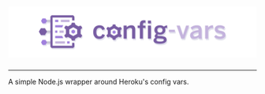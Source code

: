 # <img src="media/readme-header.png" title="config-vars" alt="config-vars logo">

---

A simple Node.js wrapper around Heroku's config vars.
